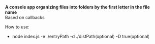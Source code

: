 **A console app organizing files into folders by the first letter in the file name**   
Based on callbacks

How to use: 
* node index.js -e ./entryPath -d ./distPath(optional) -D true(optional)

